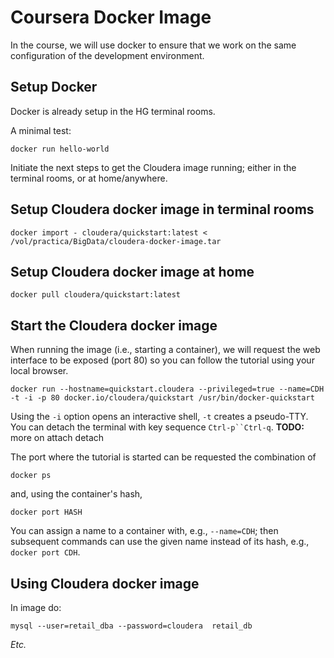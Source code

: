# Coursera Docker Image

In the course, we will use docker to ensure that we work on the same configuration of the development environment.

## Setup Docker

Docker is already setup in the HG terminal rooms.

A minimal test:

    docker run hello-world

Initiate the next steps to get the Cloudera image running; either in the terminal rooms, or at home/anywhere.

## Setup Cloudera docker image in terminal rooms

    docker import - cloudera/quickstart:latest < /vol/practica/BigData/cloudera-docker-image.tar

## Setup Cloudera docker image at home

    docker pull cloudera/quickstart:latest

## Start the Cloudera docker image

When running the image (i.e., starting a container), we will request the web interface to be exposed (port 80) so you can follow the tutorial using your local browser.

    docker run --hostname=quickstart.cloudera --privileged=true --name=CDH -t -i -p 80 docker.io/cloudera/quickstart /usr/bin/docker-quickstart

Using the `-i` option opens an interactive shell, `-t` creates a pseudo-TTY. 
You can detach the terminal with key sequence `Ctrl-p``Ctrl-q`.
**TODO:** more on attach detach

The port where the tutorial is started can be requested the combination of

    docker ps

and, using the container's hash,

    docker port HASH

You can assign a name to a container with, e.g., `--name=CDH`; then subsequent commands can use the given name instead of its hash, e.g., `docker port CDH`.

## Using Cloudera docker image

In image do:

    mysql --user=retail_dba --password=cloudera  retail_db

*Etc.*


